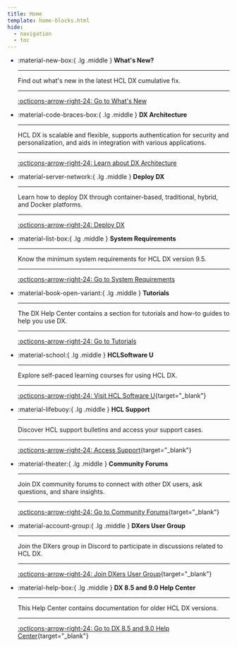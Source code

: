 ```yaml
---
title: Home
template: home-blocks.html
hide:
  - navigation
  - toc
---
```


<div class="grid cards" markdown>

-   :material-new-box:{ .lg .middle } __What's New?__

    ---

    Find out what's new in the latest HCL DX cumulative fix.

    ---

    [:octicons-arrow-right-24: Go to What's New](./whatsnew/cf20/newcf222.md)
    
-   :material-code-braces-box:{ .lg .middle } __DX Architecture__

    ---

    HCL DX is scalable and flexible, supports authentication for security and personalization, and aids in integration with various applications.

    ---

    [:octicons-arrow-right-24: Learn about DX Architecture](./get_started/architecture_overview/index.md)

-   :material-server-network:{ .lg .middle } __Deploy DX__

    ---

    Learn how to deploy DX through container-based, traditional, hybrid, and Docker platforms. 

    ---

    [:octicons-arrow-right-24: Deploy DX](./deployment/index.md)

-   :material-list-box:{ .lg .middle } __System Requirements__

    ---

    Know the minimum system requirements for HCL DX version 9.5.

    ---

    [:octicons-arrow-right-24: Go to System Requirements](./get_started/system_requirements/index.md)

-   :material-book-open-variant:{ .lg .middle } __Tutorials__

    ---

    The DX Help Center contains a section for tutorials and how-to guides to help you use DX.

    ---

    [:octicons-arrow-right-24: Go to Tutorials](./guide_me/)

-   :material-school:{ .lg .middle } __HCLSoftware U__

    ---

    <!--![HCL Software U Logo](./assets/homepage-images/HCLSoftware-U-logo-blk.png)-->

    Explore self-paced learning courses for using HCL DX.

    ---

    [:octicons-arrow-right-24: Visit HCL Software U](https://hclsoftwareu.hcltechsw.com/hcl-dx){target="_blank"}

-   :material-lifebuoy:{ .lg .middle } __HCL Support__

    ---

    Discover HCL support bulletins and access your support cases.

    ---

    [:octicons-arrow-right-24: Access Support](https://support.hcltechsw.com/csm?id=csm_index){target="_blank"}

-   :material-theater:{ .lg .middle } __Community Forums__

    ---

    Join DX community forums to connect with other DX users, ask questions, and share insights.

    ---

    [:octicons-arrow-right-24: Go to Community Forums](https://support.hcltechsw.com/community){target="_blank"}

-   :material-account-group:{ .lg .middle } __DXers User Group__

    ---

    Join the DXers group in Discord to participate in discussions related to HCL DX.

    ---

    [:octicons-arrow-right-24: Join DXers User Group](https://ptb.discord.com/channels/787019554173485067/802205783962026034){target="_blank"}

-   :material-help-box:{ .lg .middle } __DX 8.5 and 9.0 Help Center__

    ---

    This Help Center contains documentation for older HCL DX versions.

    ---

    [:octicons-arrow-right-24: Go to DX 8.5 and 9.0 Help Center](https://help.hcl-software.com/digital-experience/index.html){target="_blank"}

</div>
